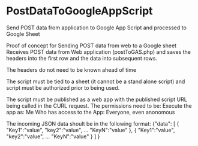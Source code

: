 # PostDataToGoogleAppScript
Send POST data from application to Google App Script and processed to Google Sheet

Proof of concept for Sending POST data from web to a Google sheet Receives POST data from Web application (postToGAS.php) and saves the headers into the first row and the data into subsequent rows.

The headers do not need to be known ahead of time

The script must be tied to a sheet (it cannot be a stand alone script) and script must be authorized prior to being used.

The script must be published as a web app with the published script URL being called in the CURL request. The permissions need to be: Execute the app as: Me 
Who has access to the App: Everyone, even anonomous

The incoming JSON data shoult be in the following format: {"data": [ { "Key1":"value", "key2":"value", ... "KeyN":"value" }, { "Key1":"value", "key2":"value", ... "KeyN":"value" } ] }
